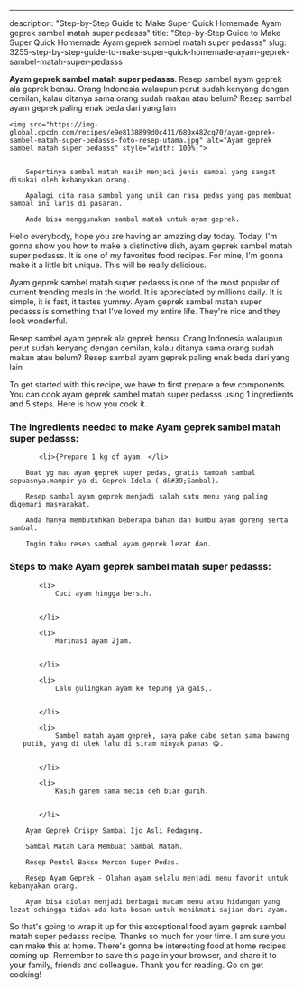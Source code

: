 ---
description: "Step-by-Step Guide to Make Super Quick Homemade Ayam geprek sambel matah super pedasss"
title: "Step-by-Step Guide to Make Super Quick Homemade Ayam geprek sambel matah super pedasss"
slug: 3255-step-by-step-guide-to-make-super-quick-homemade-ayam-geprek-sambel-matah-super-pedasss

<p>
	<strong>Ayam geprek sambel matah super pedasss</strong>. 
	Resep sambel ayam geprek ala geprek bensu. Orang Indonesia walaupun perut sudah kenyang dengan cemilan, kalau ditanya sama orang sudah makan atau belum? Resep sambal ayam geprek paling enak beda dari yang lain
</p>
<p>
	
	<img src="https://img-global.cpcdn.com/recipes/e9e8138899d0c411/680x482cq70/ayam-geprek-sambel-matah-super-pedasss-foto-resep-utama.jpg" alt="Ayam geprek sambel matah super pedasss" style="width: 100%;">
	
	
		Sepertinya sambal matah masih menjadi jenis sambal yang sangat disukai oleh kebanyakan orang.
	
		Apalagi cita rasa sambal yang unik dan rasa pedas yang pas membuat sambal ini laris di pasaran.
	
		Anda bisa menggunakan sambal matah untuk ayam geprek.
	
</p>
<p>
	Hello everybody, hope you are having an amazing day today. Today, I'm gonna show you how to make a distinctive dish, ayam geprek sambel matah super pedasss. It is one of my favorites food recipes. For mine, I'm gonna make it a little bit unique. This will be really delicious.
</p>
	
<p>
	Ayam geprek sambel matah super pedasss is one of the most popular of current trending meals in the world. It is appreciated by millions daily. It is simple, it is fast, it tastes yummy. Ayam geprek sambel matah super pedasss is something that I've loved my entire life. They're nice and they look wonderful.
</p>
<p>
	Resep sambel ayam geprek ala geprek bensu. Orang Indonesia walaupun perut sudah kenyang dengan cemilan, kalau ditanya sama orang sudah makan atau belum? Resep sambal ayam geprek paling enak beda dari yang lain
</p>

<p>
To get started with this recipe, we have to first prepare a few components. You can cook ayam geprek sambel matah super pedasss using 1 ingredients and 5 steps. Here is how you cook it.
</p>

<h3>The ingredients needed to make Ayam geprek sambel matah super pedasss:</h3>

<ol>
	
		<li>{Prepare 1 kg of ayam. </li>
	
</ol>
<p>
	
		Buat yg mau ayam geprek super pedas, gratis tambah sambal sepuasnya.mampir ya di Geprek Idola ( d&#39;Sambal).
	
		Resep sambal ayam geprek menjadi salah satu menu yang paling digemari masyarakat.
	
		Anda hanya membutuhkan beberapa bahan dan bumbu ayam goreng serta sambal.
	
		Ingin tahu resep sambal ayam geprek lezat dan.
	
</p>

<h3>Steps to make Ayam geprek sambel matah super pedasss:</h3>

<ol>
	
		<li>
			Cuci ayam hingga bersih.
			
			
		</li>
	
		<li>
			Marinasi ayam 2jam.
			
			
		</li>
	
		<li>
			Lalu gulingkan ayam ke tepung ya gais,.
			
			
		</li>
	
		<li>
			Sambel matah ayam geprek, saya pake cabe setan sama bawang putih, yang di ulek lalu di siram minyak panas 😋.
			
			
		</li>
	
		<li>
			Kasih garem sama mecin deh biar gurih.
			
			
		</li>
	
</ol>

<p>
	
		Ayam Geprek Crispy Sambal Ijo Asli Pedagang.
	
		Sambal Matah Cara Membuat Sambal Matah.
	
		Resep Pentol Bakso Mercon Super Pedas.
	
		Resep Ayam Geprek - Olahan ayam selalu menjadi menu favorit untuk kebanyakan orang.
	
		Ayam bisa diolah menjadi berbagai macam menu atau hidangan yang lezat sehingga tidak ada kata bosan untuk menikmati sajian dari ayam.
	
</p>

<p>
	So that's going to wrap it up for this exceptional food ayam geprek sambel matah super pedasss recipe. Thanks so much for your time. I am sure you can make this at home. There's gonna be interesting food at home recipes coming up. Remember to save this page in your browser, and share it to your family, friends and colleague. Thank you for reading. Go on get cooking!
</p>
